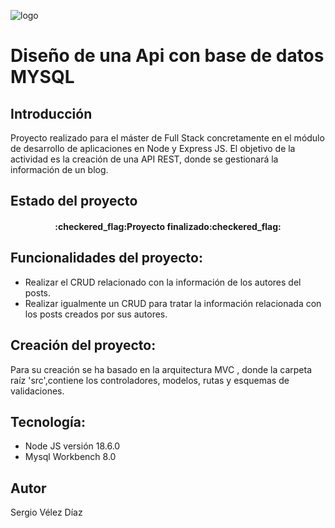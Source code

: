 ![logo](https://cdn4.iconfinder.com/data/icons/logos-3/454/nodejs-new-pantone-white-512.png)

# Diseño de una Api con base de datos MYSQL

## Introducción

Proyecto realizado para el máster de Full Stack concretamente en el módulo de desarrollo de aplicaciones en Node y Express JS. El objetivo de la actividad es la creación de una API REST, donde se gestionará la información de un blog.

## Estado del proyecto

<h4 align="center">
:checkered_flag:Proyecto finalizado:checkered_flag:
</h4>

## Funcionalidades del proyecto:

- Realizar el CRUD relacionado con la información de los autores del posts.
- Realizar igualmente un CRUD para tratar la información relacionada con los posts creados por sus autores.

## Creación del proyecto:

Para su creación se ha basado en la arquitectura MVC , donde la carpeta raíz 'src',contiene los controladores, modelos, rutas y esquemas de validaciones.

## Tecnología:

- Node JS versión 18.6.0
- Mysql Workbench 8.0

## Autor

Sergio Vélez Díaz
